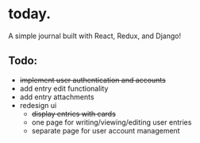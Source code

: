 # today.
A simple journal built with React, Redux, and Django!

## Todo: 
- ~~implement user authentication and accounts~~
- add entry edit functionality 
- add entry attachments
- redesign ui
  - ~~display entries with cards~~
  - one page for writing/viewing/editing user entries
  - separate page for user account management
